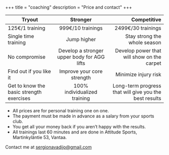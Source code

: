 +++
title = "coaching"
description = "Price and contact"
+++

| Tryout        |       Stronger       | Competitive  |
| ------------- |:-------------:| --:|
| 125€/1 training      |     999€/10 trainings        | 2499€/30 trainings |
| Single time training     |Jump higher          |   Stay strong the whole season |
| No compromise | Develop a stronger upper body for AGG lifts |     Develop power that will show on the carpet |
| Find out if you like it      | Improve your core strength | Minimize injury risk |
| Get to know the basic strength exercises| 100% individualized training   | Long-term progress that will give you the best results |

* All prices are for personal training one on one.
* The payment must be made in advance as a salary from your sports club.
* You get all your money back if you aren’t happy with the results.
* All trainings last 60 minutes and are done in Attitude Sports, Martinkyläntie 53, Vantaa.


Contact me at <sergionavadijo@gmail.com>